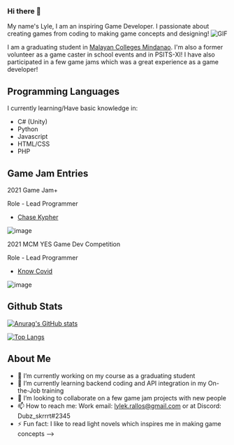 ### Hi there 👋
My name's Lyle, I am an inspiring Game Developer. I passionate about creating games from coding to making game concepts and designing! <img align="right" alt="GIF" src="https://media.giphy.com/media/VePtB3roynxfLYicuV/giphy.gif?raw=true" />

I am a graduating student in [Malayan Colleges Mindanao](https://mcm.edu.ph). I'm also a former volunteer as a game caster in school events and in PSITS-XI! 
I have also participated in a few game jams which was a great experience as a game developer!

## Programming Languages
I currently learning/Have basic knowledge in:
* C# (Unity)
* Python
* Javascript
* HTML/CSS
* PHP

## Game Jam Entries
2021 Game Jam+

Role - Lead Programmer
* [Chase Kypher](https://minnic27.itch.io/chase-kypher)


![image](https://user-images.githubusercontent.com/61070788/164373373-9ad3b77a-0297-4ef7-9747-90b02f9eb9d0.png)


2021 MCM YES Game Dev Competition

Role - Lead Programmer
* [Know Covid](https://coding-catharsis.itch.io/know-covid?secret=BSOU84Xjv2Eri51hm9sUwMdJJU)

![image](https://user-images.githubusercontent.com/61070788/164373927-97ce64b8-d3b3-4a57-9469-8ce7509c812a.png)

## Github Stats
[![Anurag's GitHub stats](https://github-readme-stats.vercel.app/api?username=dubz-skrrrt&show_icons&theme=tokyonight)](https://github.com/anuraghazra/github-readme-stats)

[![Top Langs](https://github-readme-stats.vercel.app/api/top-langs/?username=dubz-skrrrt)](https://github.com/dubz-skrrrt/github-readme-stats)

## About Me
- 🔭 I’m currently working on my course as a graduating student
- 🌱 I’m currently learning backend coding and API integration in my On-the-Job training
- 👯 I’m looking to collaborate on a few game jam projects with new people
- 📫 How to reach me: Work email: lylek.rallos@gmail.com or at Discord: Dubz_skrrrt#2345
- ⚡ Fun fact: I like to read light novels which inspires me in making game concepts
-->
